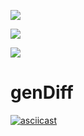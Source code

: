 <a href="https://codeclimate.com/github/temir-cs/frontend-project-lvl2" target="_blank"><img src="https://api.codeclimate.com/v1/badges/a99a88d28ad37a79dbf6/maintainability"/></a>

<a href="https://codeclimate.com/github/temir-cs/frontend-project-lvl2/test_coverage"><img src="https://api.codeclimate.com/v1/badges/c6b5b6a8f6b738a0196f/test_coverage" /></a>

<a href="https://github.com/temir-cs/frontend-project-lvl2/actions" target="_blank"><img src="https://github.com/temir-cs/frontend-project-lvl2/workflows/Check%20with%20linter%20on%20push/badge.svg"/></a>

# genDiff
[![asciicast](https://asciinema.org/a/mhEQUv1Alep1xUG2VKPsK2iob.svg)](https://asciinema.org/a/mhEQUv1Alep1xUG2VKPsK2iob)